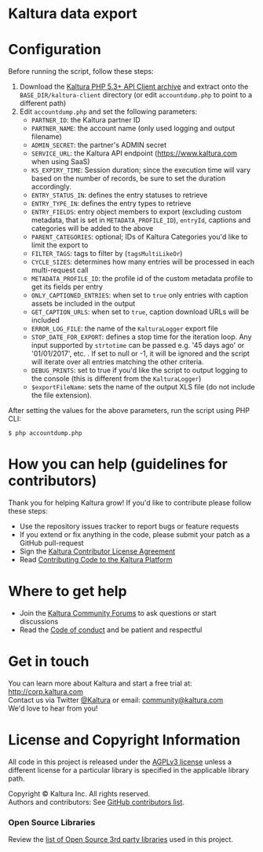 # Kaltura data export


# Configuration
Before running the script, follow these steps:

1. Download the [Kaltura PHP 5.3+ API Client archive](https://developer.kaltura.com/api-docs/Client_Libraries) and extract onto the `BASE_DIR/kaltura-client` directory (or edit `accountdump.php` to point to a different path)
2. Edit `accountdump.php` and set the following parameters:  
	* `PARTNER_ID`: the Kaltura partner ID
	* `PARTNER_NAME`: the account name (only used logging and output filename)
	* `ADMIN_SECRET`: the partner's ADMIN secret 
	* `SERVICE_URL`: the Kaltura API endpoint (https://www.kaltura.com when using SaaS)
	* `KS_EXPIRY_TIME`: Session duration; since the execution time will vary based on the number of records, be sure to set the duration accordingly.
	* `ENTRY_STATUS_IN`: defines the entry statuses to retrieve  
	* `ENTRY_TYPE_IN`: defines the entry types to retrieve 
	* `ENTRY_FIELDS`: entry object members to export (excluding custom metadata, that is set in `METADATA_PROFILE_ID`), `entryId`, captions and categories will be added to the above
	* `PARENT_CATEGORIES`: optional; IDs of Kaltura Categories you'd like to limit the export to
	* `FILTER_TAGS`: tags to filter by (`tagsMultiLikeOr`)
	* `CYCLE_SIZES`: determines how many entries will be processed in each multi-request call
	* `METADATA_PROFILE_ID`: the profile id of the custom metadata profile to get its fields per entry
	* `ONLY_CAPTIONED_ENTRIES`: when set to `true` only entries with caption assets be included in the output
	* `GET_CAPTION_URLS`: when set to `true`, caption download URLs will be included
	* `ERROR_LOG_FILE`: the name of the `KalturaLogger` export file
	* `STOP_DATE_FOR_EXPORT`: defines a stop time for the iteration loop. Any input supported by `strtotime` can be passed  e.g. '45 days ago' or '01/01/2017', etc. . If set to null or -1, it will be ignored and the script will iterate over all entries matching the other criteria.
	* `DEBUG_PRINTS`: set to true if you'd like the script to output logging to the console (this is different from the `KalturaLogger`)
	* `$exportFileName`: sets the name of the output XLS file (do not include the file extension).
  
After setting the values for the above parameters, run the script using PHP CLI:  
```
$ php accountdump.php
```

# How you can help (guidelines for contributors) 
Thank you for helping Kaltura grow! If you'd like to contribute please follow these steps:
* Use the repository issues tracker to report bugs or feature requests
* If you extend or fix anything in the code, please submit your patch as a GitHub pull-request
* Sign the [Kaltura Contributor License Agreement](https://agentcontribs.kaltura.org/)
* Read [Contributing Code to the Kaltura Platform](https://github.com/kaltura/platform-install-packages/blob/master/doc/Contributing-to-the-Kaltura-Platform.md)

# Where to get help
* Join the [Kaltura Community Forums](https://forum.kaltura.org/) to ask questions or start discussions
* Read the [Code of conduct](https://forum.kaltura.org/faq) and be patient and respectful

# Get in touch
You can learn more about Kaltura and start a free trial at: http://corp.kaltura.com    
Contact us via Twitter [@Kaltura](https://twitter.com/Kaltura) or email: community@kaltura.com  
We'd love to hear from you!

# License and Copyright Information
All code in this project is released under the [AGPLv3 license](http://www.gnu.org/licenses/agpl-3.0.html) unless a different license for a particular library is specified in the applicable library path.   

Copyright © Kaltura Inc. All rights reserved.   
Authors and contributors: See [GitHub contributors list](https://github.com/kaltura/Kaltura-Library-Export-Excel/graphs/contributors).  

### Open Source Libraries
Review the [list of Open Source 3rd party libraries](open-source-libraries.md) used in this project.
